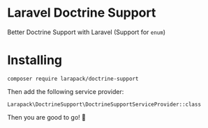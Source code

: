 # Laravel Doctrine Support

Better Doctrine Support with Laravel (Support for `enum`)

# Installing

```
composer require larapack/doctrine-support
```

Then add the following service provider:

```
Larapack\DoctrineSupport\DoctrineSupportServiceProvider::class
```

Then you are good to go! 🎉